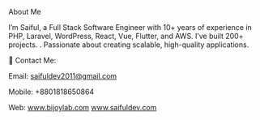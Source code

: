 About Me

I’m Saiful, a Full Stack Software Engineer with 10+ years of experience in PHP, Laravel, WordPress, React, Vue, Flutter, and AWS. I’ve built 200+ projects. . Passionate about creating scalable, high-quality applications.

📩 Contact Me:

Email: saifuldev2011@gmail.com

Mobile: +8801818650864

Web: 
www.bijoylab.com
www.saifuldev.com

